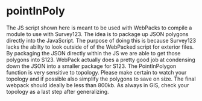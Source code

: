 # pointInPoly

The JS script shown here is meant to be used with WebPacks to compile a module to use with Survey123. The idea is to package up JSON polygons directly into the JavaScript. The purpose of doing this is because Survey123 lacks the abilty to look outside of of the WebPacked script for exterior files. By packaging the JSON directly within the JS we are able to get those polygons into S123. WebPack actually does a pretty good job at condensing down the JSON into a smaller package for S123. The PointInPolygon function is very sensitive to topology. Please make certain to watch your topology and if possible also simplify the polygons to save on size. The final webpack should ideally be less than 800kb. As always in GIS, check your topology as a last step after generalizing.
